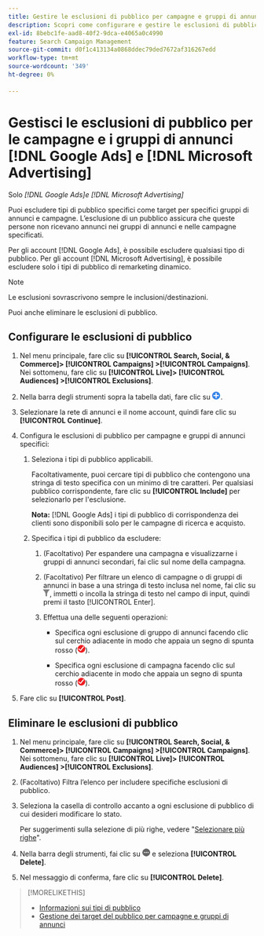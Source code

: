 ```yaml
---
title: Gestire le esclusioni di pubblico per campagne e gruppi di annunci
description: Scopri come configurare e gestire le esclusioni di pubblico per le campagne e i gruppi di annunci  [!DNL Google Ads] e [!DNL Microsoft Advertising] .
exl-id: 8bebc1fe-aad8-40f2-9dca-e4065a0c4990
feature: Search Campaign Management
source-git-commit: d0f1c413134a0868ddec79ded7672af316267edd
workflow-type: tm+mt
source-wordcount: '349'
ht-degree: 0%

---
```


# Gestisci le esclusioni di pubblico per le campagne e i gruppi di annunci [!DNL Google Ads] e [!DNL Microsoft Advertising]

Solo *[!DNL Google Ads]e [!DNL Microsoft Advertising]*

Puoi escludere tipi di pubblico specifici come target per specifici gruppi di annunci e campagne. L’esclusione di un pubblico assicura che queste persone non ricevano annunci nei gruppi di annunci e nelle campagne specificati.

Per gli account [!DNL Google Ads], è possibile escludere qualsiasi tipo di pubblico. Per gli account [!DNL Microsoft Advertising], è possibile escludere solo i tipi di pubblico di remarketing dinamico.

>[!NOTE]
>
>Le esclusioni sovrascrivono sempre le inclusioni/destinazioni.

Puoi anche eliminare le esclusioni di pubblico.

## Configurare le esclusioni di pubblico

1. Nel menu principale, fare clic su **[!UICONTROL Search, Social, & Commerce]> [!UICONTROL Campaigns] >[!UICONTROL Campaigns]**. Nei sottomenu, fare clic su **[!UICONTROL Live]> [!UICONTROL Audiences] >[!UICONTROL Exclusions]**.

1. Nella barra degli strumenti sopra la tabella dati, fare clic su ![Crea](/help/search-social-commerce/assets/add.png "Crea").

1. Selezionare la rete di annunci e il nome account, quindi fare clic su **[!UICONTROL Continue]**.

1. Configura le esclusioni di pubblico per campagne e gruppi di annunci specifici:

   1. Seleziona i tipi di pubblico applicabili.

      Facoltativamente, puoi cercare tipi di pubblico che contengono una stringa di testo specifica con un minimo di tre caratteri. Per qualsiasi pubblico corrispondente, fare clic su **[!UICONTROL Include]** per selezionarlo per l&#39;esclusione.

      **Nota:** [!DNL Google Ads] i tipi di pubblico di corrispondenza dei clienti sono disponibili solo per le campagne di ricerca e acquisto.

   1. Specifica i tipi di pubblico da escludere:

      1. (Facoltativo) Per espandere una campagna e visualizzarne i gruppi di annunci secondari, fai clic sul nome della campagna.

      1. (Facoltativo) Per filtrare un elenco di campagne o di gruppi di annunci in base a una stringa di testo inclusa nel nome, fai clic su ![Filtro](/help/search-social-commerce/assets/filter.png "Filtro"), immetti o incolla la stringa di testo nel campo di input, quindi premi il tasto [!UICONTROL Enter].

      1. Effettua una delle seguenti operazioni:

         * Specifica ogni esclusione di gruppo di annunci facendo clic sul cerchio adiacente in modo che appaia un segno di spunta rosso (![Escludi](/help/search-social-commerce/assets/exclude.png "Escludi")).

         * Specifica ogni esclusione di campagna facendo clic sul cerchio adiacente in modo che appaia un segno di spunta rosso (![Escludi](/help/search-social-commerce/assets/exclude.png "Escludi")).

1. Fare clic su **[!UICONTROL Post]**.

## Eliminare le esclusioni di pubblico

1. Nel menu principale, fare clic su **[!UICONTROL Search, Social, & Commerce]> [!UICONTROL Campaigns] >[!UICONTROL Campaigns]**. Nei sottomenu, fare clic su **[!UICONTROL Live]> [!UICONTROL Audiences] >[!UICONTROL Exclusions]**.

1. (Facoltativo) Filtra l’elenco per includere specifiche esclusioni di pubblico.

1. Seleziona la casella di controllo accanto a ogni esclusione di pubblico di cui desideri modificare lo stato.

   Per suggerimenti sulla selezione di più righe, vedere &quot;[Selezionare più righe](/help/search-social-commerce/common-tasks/navigation-editing-selection/multiple-rows-select.md)&quot;.

1. Nella barra degli strumenti, fai clic su ![Altre azioni](/help/search-social-commerce/assets/more.png "Altre azioni") e seleziona **[!UICONTROL Delete]**.

1. Nel messaggio di conferma, fare clic su **[!UICONTROL Delete]**.

>[!MORELIKETHIS]
>
>* [Informazioni sui tipi di pubblico](audience-about.md)
>* [Gestione dei target del pubblico per campagne e gruppi di annunci](/help/search-social-commerce/campaign-management/campaigns/audience-targets-manage.md)
